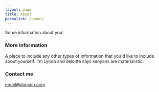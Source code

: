 ```yaml
---
layout: page
title: About
permalink: /about/
---
```


Some information about you!

### More Information

A place to include any other types of information that you'd like to include about yourself.  I'm Lynda and deloitte says kenyans are materialistic.

### Contact me

[email@domain.com](mailto:email@domain.com)